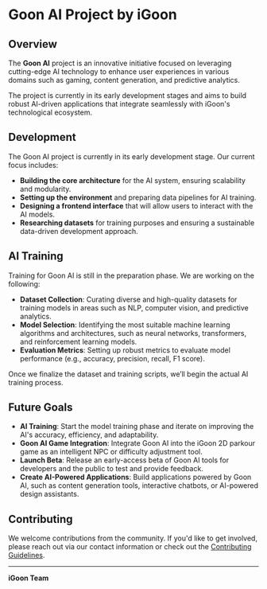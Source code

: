 # Goon AI Project by iGoon

## Overview
The **Goon AI** project is an innovative initiative focused on leveraging cutting-edge AI technology to enhance user experiences in various domains such as gaming, content generation, and predictive analytics. 

The project is currently in its early development stages and aims to build robust AI-driven applications that integrate seamlessly with iGoon's technological ecosystem.

## Development
The Goon AI project is currently in its early development stage. Our current focus includes:

- **Building the core architecture** for the AI system, ensuring scalability and modularity.
- **Setting up the environment** and preparing data pipelines for AI training.
- **Designing a frontend interface** that will allow users to interact with the AI models.
- **Researching datasets** for training purposes and ensuring a sustainable data-driven development approach.

## AI Training
Training for Goon AI is still in the preparation phase. We are working on the following:

- **Dataset Collection**: Curating diverse and high-quality datasets for training models in areas such as NLP, computer vision, and predictive analytics.
- **Model Selection**: Identifying the most suitable machine learning algorithms and architectures, such as neural networks, transformers, and reinforcement learning models.
- **Evaluation Metrics**: Setting up robust metrics to evaluate model performance (e.g., accuracy, precision, recall, F1 score).

Once we finalize the dataset and training scripts, we’ll begin the actual AI training process.

## Future Goals

- **AI Training**: Start the model training phase and iterate on improving the AI's accuracy, efficiency, and adaptability.
- **Goon AI Game Integration**: Integrate Goon AI into the iGoon 2D parkour game as an intelligent NPC or difficulty adjustment tool.
- **Launch Beta**: Release an early-access beta of Goon AI tools for developers and the public to test and provide feedback.
- **Create AI-Powered Applications**: Build applications powered by Goon AI, such as content generation tools, interactive chatbots, or AI-powered design assistants.

## Contributing
We welcome contributions from the community. If you'd like to get involved, please reach out via our contact information or check out the [Contributing Guidelines](CONTRIBUTING.md).

---

**iGoon Team**
